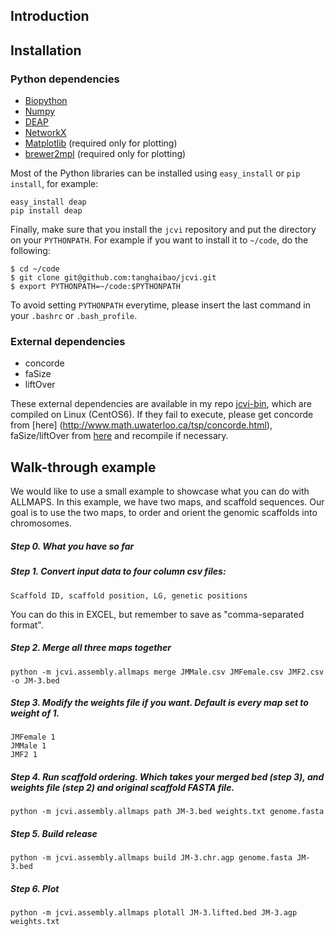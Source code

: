 ## Introduction

## Installation
### Python dependencies
* [Biopython](http://biopython.org/)
* [Numpy](numpy.org)
* [DEAP](https://code.google.com/p/deap/)
* [NetworkX](https://networkx.github.io/)
* [Matplotlib](matplotlib.org) (required only for plotting)
* [brewer2mpl](https://github.com/jiffyclub/brewer2mpl) (required only for plotting)

Most of the Python libraries can be installed using `easy_install` or `pip install`, for example:
```
easy_install deap
pip install deap
```

Finally, make sure that you install the `jcvi` repository and put the directory on your `PYTHONPATH`. For example if you want to install it to `~/code`, do the following:
```
$ cd ~/code
$ git clone git@github.com:tanghaibao/jcvi.git
$ export PYTHONPATH=~/code:$PYTHONPATH
```
To avoid setting `PYTHONPATH` everytime, please insert the last command in your `.bashrc` or `.bash_profile`.

### External dependencies
* concorde
* faSize
* liftOver

These external dependencies are available in my repo [jcvi-bin](https://github.com/tanghaibao/jcvi-bin), which are compiled on Linux (CentOS6). If they fail to execute, please get concorde from [here] (http://www.math.uwaterloo.ca/tsp/concorde.html), faSize/liftOver from [here](http://hgdownload.cse.ucsc.edu/admin/jksrc.zip) and recompile if necessary. 

## Walk-through example
We would like to use a small example to showcase what you can do with ALLMAPS. In this example, we have two maps, and scaffold sequences. Our goal is to use the two maps, to order and orient the genomic scaffolds into chromosomes.

##### Step 0. What you have so far

##### Step 1. Convert input data to four column csv files:
```
Scaffold ID, scaffold position, LG, genetic positions
```

You can do this in EXCEL, but remember to save as "comma-separated format".

##### Step 2. Merge all three maps together
```
python -m jcvi.assembly.allmaps merge JMMale.csv JMFemale.csv JMF2.csv -o JM-3.bed
```

##### Step 3. Modify the weights file if you want. Default is every map set to weight of 1.
```
JMFemale 1
JMMale 1
JMF2 1
```

##### Step 4. Run scaffold ordering. Which takes your merged bed (step 3), and weights file (step 2) and original scaffold FASTA file.
```
python -m jcvi.assembly.allmaps path JM-3.bed weights.txt genome.fasta
```

##### Step 5. Build release
```
python -m jcvi.assembly.allmaps build JM-3.chr.agp genome.fasta JM-3.bed
```

##### Step 6. Plot
```
python -m jcvi.assembly.allmaps plotall JM-3.lifted.bed JM-3.agp weights.txt
```


